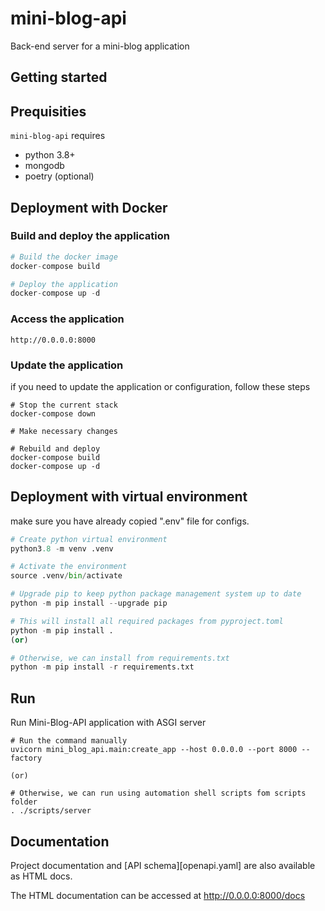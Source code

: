 # mini-blog-api
Back-end server for a mini-blog application

## Getting started

## Prequisities

`mini-blog-api` requires
- python 3.8+
- mongodb
- poetry (optional)

## Deployment with Docker

### Build and deploy the application
```python
# Build the docker image
docker-compose build

# Deploy the application
docker-compose up -d
```

### Access the application
```
http://0.0.0.0:8000
```

### Update the application
if you need to update the application or configuration, follow these steps
```shell
# Stop the current stack
docker-compose down

# Make necessary changes

# Rebuild and deploy
docker-compose build
docker-compose up -d
```

## Deployment with virtual environment

make sure you have already copied ".env" file for configs.

```python
# Create python virtual environment
python3.8 -m venv .venv

# Activate the environment
source .venv/bin/activate

# Upgrade pip to keep python package management system up to date
python -m pip install --upgrade pip

# This will install all required packages from pyproject.toml
python -m pip install .
(or)

# Otherwise, we can install from requirements.txt
python -m pip install -r requirements.txt 
```

## Run

Run Mini-Blog-API application with ASGI server

```shell
# Run the command manually
uvicorn mini_blog_api.main:create_app --host 0.0.0.0 --port 8000 --factory

(or)

# Otherwise, we can run using automation shell scripts fom scripts folder
. ./scripts/server
```

## Documentation

Project documentation and [API schema][openapi.yaml] are also available as HTML docs.

The HTML documentation can be accessed at http://0.0.0.0:8000/docs

